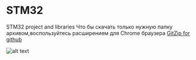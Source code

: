 # STM32
STM32 project and libraries
Что бы скачать только нужную папку архивом,воспользуйтесь расширением для Chrome браузера  [GitZip for github](https://chrome.google.com/webstore/detail/gitzip-for-github/ffabmkklhbepgcgfonabamgnfafbdlkn)

![alt text](https://ic.pics.livejournal.com/elchupanibrei/30212434/41629/41629_original.jpg)
